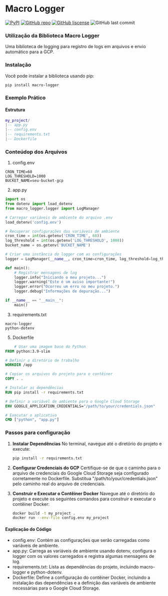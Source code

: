 # Macro Logger

[![PyPI](https://img.shields.io/badge/PyPI-PyPI-red.svg)](https://github.com/felipegomesflg/macro_logger)
[![GitHub repo](https://img.shields.io/badge/GitHub-Repo-green.svg)](https://github.com/felipegomesflg/macro_logger)
[![GitHub liscense](https://img.shields.io/badge/GitHub-Liscense-blue.svg)](https://github.com/felipegomesflg/macro_logger/blob/master/LICENSE)
![GitHub last commit](https://img.shields.io/github/last-commit/felipegomesflg/macro_logger)

### Utilização da Biblioteca Macro Logger
Uma biblioteca de logging para registro de logs em arquivos e envio automático para a GCP.

### Instalação

Você pode instalar a biblioteca usando pip:

```bash
pip install macro-logger
```


### Exemplo Prático
#### Estrutura
```lua
my_project/
|-- app.py
|-- config.env
|-- requirements.txt
|-- Dockerfile
```

### Conteúdop dos Arquivos
1. config.env
```plaintext
CRON_TIME=60
LOG_THRESHOLD=1000
BUCKET_NAME=seu-bucket-gcp
```

2. app.py

```python
import os
from dotenv import load_dotenv
from macro_logger.logger import LogManager

# Carregar variáveis de ambiente do arquivo .env
load_dotenv('config.env')

# Recuperar configurações das variáveis de ambiente
cron_time = int(os.getenv('CRON_TIME', 60))
log_threshold = int(os.getenv('LOG_THRESHOLD', 1000))
bucket_name = os.getenv('BUCKET_NAME')

# Criar uma instância do logger com as configurações
logger = LogManager(__name__, cron_time=cron_time, log_threshold=log_threshold, bucket=bucket_name)

def main():
    # Registrar mensagens de log
    logger.info("Iniciando o meu projeto...")
    logger.warning("Este é um aviso importante!")
    logger.error("Ocorreu um erro no meu projeto.")
    logger.debug("Informações de depuração...")

if __name__ == "__main__":
    main()

```

3. requirements.txt
```plaintext
macro-logger
python-dotenv
```
5. Dockerfile
```dockerfile
    # Usar uma imagem base do Python
FROM python:3.9-slim

# Definir o diretório de trabalho
WORKDIR /app

# Copiar os arquivos do projeto para o contêiner
COPY . .

# Instalar as dependências
RUN pip install -r requirements.txt

# Definir a variável de ambiente para o Google Cloud Storage
ENV GOOGLE_APPLICATION_CREDENTIALS="/path/to/your/credentials.json"

# Executar o aplicativo
CMD ["python", "app.py"]
```

### Passos para configuração

1. **Instalar Dependências**
No terminal, navegue até o diretório do projeto e execute:
    ```bash
    pip install -r requirements.txt
    ```

2. **Configurar Credenciais do GCP**
Certifique-se de que o caminho para o arquivo de credenciais do Google Cloud Storage seja configurado corretamente no Dockerfile. Substitua "/path/to/your/credentials.json" pelo caminho real do arquivo de credenciais.

3. **Construir e Executar o Contêiner Docker**
Navegue até o diretório do projeto e execute os seguintes comandos para construir e executar o contêiner Docker:
    ```bash
    docker build -t my_project .
    docker run --env-file config.env my_project
    ```
#### Explicação do Código
* config.env: Contém as configurações que serão carregadas como variáveis de ambiente.
* app.py: Carrega as variáveis de ambiente usando dotenv, configura o logger com os valores carregados e registra algumas mensagens de log.
* requirements.txt: Lista as dependências do projeto, incluindo macro-logger e python-dotenv.
* Dockerfile: Define a configuração do contêiner Docker, incluindo a instalação das dependências e a definição das variáveis de ambiente necessárias para o Google Cloud Storage.

